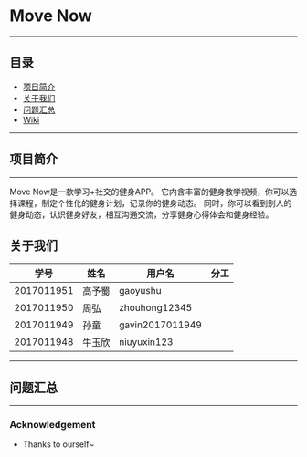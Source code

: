 ﻿# Move Now
----
## 目录
* [项目简介](#项目简介)
* [关于我们](#关于我们)
* [问题汇总](#问题汇总)
* [Wiki](#wiki)
----
## 项目简介
----
Move Now是一款学习+社交的健身APP。
它内含丰富的健身教学视频，你可以选择课程，制定个性化的健身计划，记录你的健身动态。
同时，你可以看到别人的健身动态，认识健身好友，相互沟通交流，分享健身心得体会和健身经验。
## 关于我们
学号|姓名|用户名|分工   
----|----|----|----  
2017011951|高予蜀|gaoyushu|
2017011950|周弘|zhouhong12345|
2017011949|孙童|gavin2017011949|
2017011948|牛玉欣|niuyuxin123|
----
## 问题汇总
----
### Acknowledgement
* Thanks to ourself~
